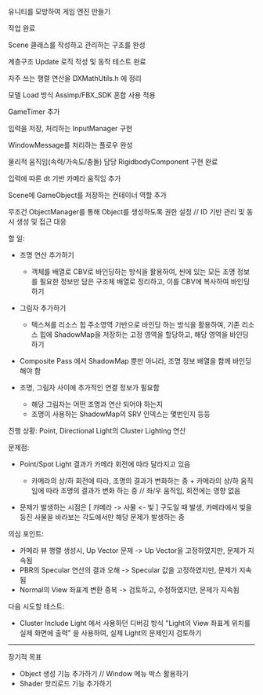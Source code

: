 유니티를 모방하여 게임 엔진 만들기



작업 완료

Scene 클래스를 작성하고 관리하는 구조를 완성

계층구조 Update 로직 작성 및 동작 테스트 완료

자주 쓰는 행렬 연산을 DXMathUtils.h 에 정리

모델 Load 방식 Assimp/FBX\_SDK 혼합 사용 적용

GameTimer 추가

입력을 저장, 처리하는 InputManager 구현

WindowMessage를 처리하는 플로우 완성

물리적 움직임(속력/가속도/충돌) 담당 RigidbodyComponent 구현 완료

입력에 따른 dt 기반 카메라 움직임 추가

Scene에 GameObject를 저장하는 컨테이너 역할 추가


무조건 ObjectManager를 통해 Object를 생성하도록 권한 설정 // ID 기반 관리 및 동시 생성 및 접근 대응




할 일:
- 조명 연산 추가하기
	- 객체를 배열로 CBV로 바인딩하는 방식을 활용하여, 씬에 있는 모든 조명 정보를 필요한 정보만 담은 구조체 배열로 정리하고, 이를 CBV에 복사하여 바인딩하기

- 그림자 추가하기
	- 택스쳐를 리소스 힙 주소영역 기반으로 바인딩 하는 방식을 활용하여, 기존 리소스 힙에 ShadowMap을 저장하는 고정 영역을 할당하고, 해당 영역을 바인딩 하기

- Composite Pass 에서 ShadowMap 뿐만 아니라, 조명 정보 배열을 함께 바인딩 해야 함
- 조명, 그림자 사이에 추가적인 연결 정보가 필요함
	- 해당 그림자는 어떤 조명과 연산 되어야 하는지
	- 조명이 사용하는 ShadowMap의 SRV 인덱스는 몇번인지 등등


진행 상황:
Point, Directional Light의 Cluster Lighting 연산 


문제점: 
- Point/Spot Light 결과가 카메라 회전에 따라 달라지고 있음
	- 카메라의 상/하 회전에 따라, 조명의 결과가 변화하는 중 + 카메라의 상/하 움직임에 따라 조명의 결과가 변화 하는 중 // 좌/우 움직임, 회전에는 영향 없음

- 문제가 발생하는 시점은 [ 카메라 -> 사물 <- 빛 ] 구도일 때 발생, 카메라에서 빛을 등진 사물을 바라보는 각도에서만 해당 문제가 발생하는 중


의심 포인트:
- 카메라 뷰 행렬 생성시, Up Vector 문제 -> Up Vector을 고정하였지만, 문제가 지속됨
- PBR의 Specular 연산의 결과 오해 -> Specular 값을 고정하였지만, 문제가 지속됨
- Normal의 View 좌표계 변환 중복 -> 검토하고, 수정하였지만, 문제가 지속됨

다음 시도할 테스트:
- Cluster Include Light 에서 사용하던 디버깅 방식 "Light의 View 좌표계 위치를 실제 화면에 출력" 을 사용하여, 실제 Light의 문제인지 검토하기





-------------------------------------

장기적 목표


* Object 생성 기능 추가하기 // Window 메뉴 박스 활용하기
* Shader 핫리로드 기능 추가하기




